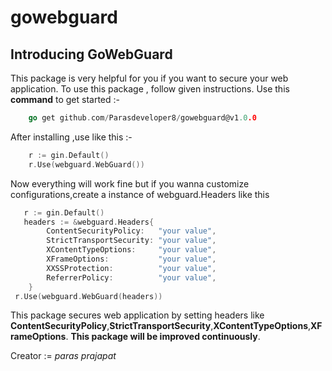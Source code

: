 # gowebguard

## Introducing GoWebGuard

This package is very helpful for you if you want to secure your web application.
To use this package , follow given instructions.
Use this **command** to get started :-

```go
    go get github.com/Parasdeveloper8/gowebguard@v1.0.0
```
After installing ,use like this :-

```go
    r := gin.Default()
    r.Use(webguard.WebGuard())
```
Now everything will work fine but if you wanna customize configurations,create a instance of webguard.Headers like this
```go
   r := gin.Default()
   headers := &webguard.Headers{
		ContentSecurityPolicy:   "your value",
		StrictTransportSecurity: "your value",
		XContentTypeOptions:     "your value",
		XFrameOptions:           "your value",
		XXSSProtection:          "your value",
		ReferrerPolicy:          "your value",
	}
 r.Use(webguard.WebGuard(headers))
```

This package secures web application by setting headers like **ContentSecurityPolicy**,**StrictTransportSecurity**,**XContentTypeOptions**,**XFrameOptions**.
**This package will be improved continuously**.

Creator := *paras prajapat*
  
